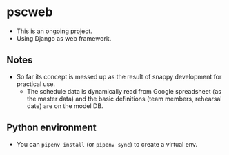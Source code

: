 # pscweb
- This is an ongoing project.
- Using Django as web framework.

## Notes
- So far its concept is messed up as the result of snappy development for practical use.
    - The schedule data is dynamically read from Google spreadsheet (as the master data) and the basic definitions (team members, rehearsal date) are on the model DB.

## Python environment
- You can `pipenv install` (or `pipenv sync`) to create a virtual env.
